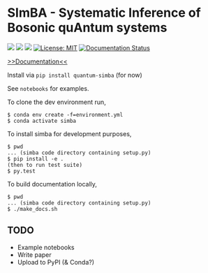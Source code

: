 
# SImBA - Systematic Inference of Bosonic quAntum systems

[![](https://img.shields.io/badge/github-joebentley%2Fsimba-brightgreen)](https://github.com/joebentley/simba)
[![](https://img.shields.io/badge/pypi-quantum--simba-brightgreen)](https://pypi.org/project/quantum-simba/)
[![](https://github.com/joebentley/simba/workflows/Python%20application/badge.svg)](https://github.com/joebentley/simba/actions)
[![License: MIT](https://img.shields.io/badge/License-MIT-yellow.svg)](https://opensource.org/licenses/MIT)
[![Documentation Status](https://readthedocs.org/projects/simbapy/badge/?version=latest)](https://simbapy.readthedocs.io/en/latest/?badge=latest)

[>>Documentation<<](https://simbapy.readthedocs.io/en/latest/)

Install via `pip install quantum-simba` (for now)

See `notebooks` for examples.

To clone the dev environment run,

```
$ conda env create -f=environment.yml
$ conda activate simba
```

To install simba for development purposes,

```
$ pwd
... (simba code directory containing setup.py)
$ pip install -e .
(then to run test suite)
$ py.test
```

To build documentation locally,

```
$ pwd
... (simba code directory containing setup.py)
$ ./make_docs.sh
```

## TODO

* Example notebooks
* Write paper
* Upload to PyPI (& Conda?)
